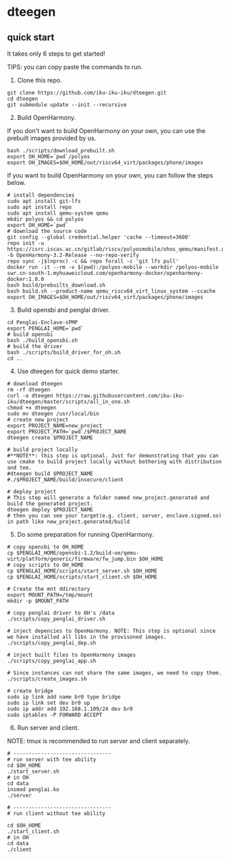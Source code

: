 # dteegen

## quick start

It takes only 6 steps to get started!

TIPS: you can copy paste the commands to run.

1. Clone this repo.

```shell
git clone https://github.com/iku-iku-iku/dteegen.git
cd dteegen
git submodule update --init --recursive
```

2. Build OpenHarmony.

If you don't want to build OpenHarmony on your own, you can use the prebuilt images provided by us.

```shell
bash ./scripts/download_prebuilt.sh
export OH_HOME=`pwd`/polyos
export OH_IMAGES=$OH_HOME/out/riscv64_virt/packages/phone/images
```

If you want to build OpenHarmony on your own, you can follow the steps below.

```shell
# install dependencies
sudo apt install git-lfs
sudo apt install repo
sudo apt install qemu-system qemu
mkdir polyos && cd polyos
export OH_HOME=`pwd`
# download the source code
git config --global credential.helper 'cache --timeout=3600'
repo init -u https://isrc.iscas.ac.cn/gitlab/riscv/polyosmobile/ohos_qemu/manifest.git -b OpenHarmony-3.2-Release --no-repo-verify
repo sync -j$(nproc) -c && repo forall -c 'git lfs pull'
docker run -it --rm -v $(pwd):/polyos-mobile --workdir /polyos-mobile swr.cn-south-1.myhuaweicloud.com/openharmony-docker/openharmony-docker:1.0.0
bash build/prebuilts_download.sh
bash build.sh --product-name qemu_riscv64_virt_linux_system --ccache
export OH_IMAGES=$OH_HOME/out/riscv64_virt/packages/phone/images
```

3. Build opensbi and penglai driver.

```shell
cd Penglai-Enclave-sPMP
export PENGLAI_HOME=`pwd`
# build opensbi
bash ./build_opensbi.sh
# build the driver
bash ./scripts/build_driver_for_oh.sh
cd ..
```

4. Use dteegen for quick demo starter.

```shell
# download dteegen
rm -rf dteegen
curl -o dteegen https://raw.githubusercontent.com/iku-iku-iku/dteegen/master/scripts/all_in_one.sh
chmod +x dteegen
sudo mv dteegen /usr/local/bin
# create new project
export PROJECT_NAME=new_project
export PROJECT_PATH=`pwd`/$PROJECT_NAME
dteegen create $PROJECT_NAME

# build project locally
#**NOTE**: this step is optional. Just for demonstrating that you can use cmake to build project locally without bothering with distribution and tee.
#dteegen build $PROJECT_NAME
#./$PROJECT_NAME/build/insecure/client

# deploy project
# This step will generate a folder named new_project.generated and build the generated project.
dteegen deploy $PROJECT_NAME
# then you can see your target(e.g. client, server, enclave.signed.so) in path like new_project.generated/build
```


5. Do some preparation for running OpenHarmony.

```shell
# copy opensbi to OH_HOME
cp $PENGLAI_HOME/opensbi-1.2/build-oe/qemu-virt/platform/generic/firmware/fw_jump.bin $OH_HOME
# copy scripts to OH_HOME
cp $PENGLAI_HOME/scripts/start_server.sh $OH_HOME
cp $PENGLAI_HOME/scripts/start_client.sh $OH_HOME

# Create the mnt ddirectory
export MOUNT_PATH=/tmp/mount
mkdir -p $MOUNT_PATH

# copy penglai driver to OH's /data
./scripts/copy_penglai_driver.sh

# inject depencies to OpenHarmony. NOTE: This step is optional since we have installed all libs in the provisoned images.
./scripts/copy_penglai_dep.sh

# inject built files to OpenHarmony images
./scripts/copy_penglai_app.sh

# Since instances can not share the same images, we need to copy them.
./scripts/create_images.sh

# create bridge
sudo ip link add name br0 type bridge
sudo ip link set dev br0 up
sudo ip addr add 192.168.1.109/24 dev br0
sudo iptables -P FORWARD ACCEPT
```

6. Run server and client.

NOTE: tmux is recommended to run server and client separately. 
```shell
# --------------------------------
# run server with tee ability
cd $OH_HOME
./start_server.sh
# in OH
cd data
insmod penglai.ko
./server

# --------------------------------
# run client without tee ability

cd $OH_HOME
./start_client.sh
# in OH
cd data
./client

```
